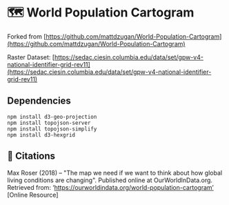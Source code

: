 # 🗺️ World Population Cartogram

Forked from [https://github.com/mattdzugan/World-Population-Cartogram](https://github.com/mattdzugan/World-Population-Cartogram)

Raster Dataset: [https://sedac.ciesin.columbia.edu/data/set/gpw-v4-national-identifier-grid-rev11](https://sedac.ciesin.columbia.edu/data/set/gpw-v4-national-identifier-grid-rev11)

## Dependencies

```
npm install d3-geo-projection
npm install topojson-server
npm install topojson-simplify
npm install d3-hexgrid
```

## 📒 Citations
Max Roser (2018) – "The map we need if we want to think about how global living conditions are changing". Published online at OurWorldInData.org. Retrieved from: ‘https://ourworldindata.org/world-population-cartogram’ [Online Resource]